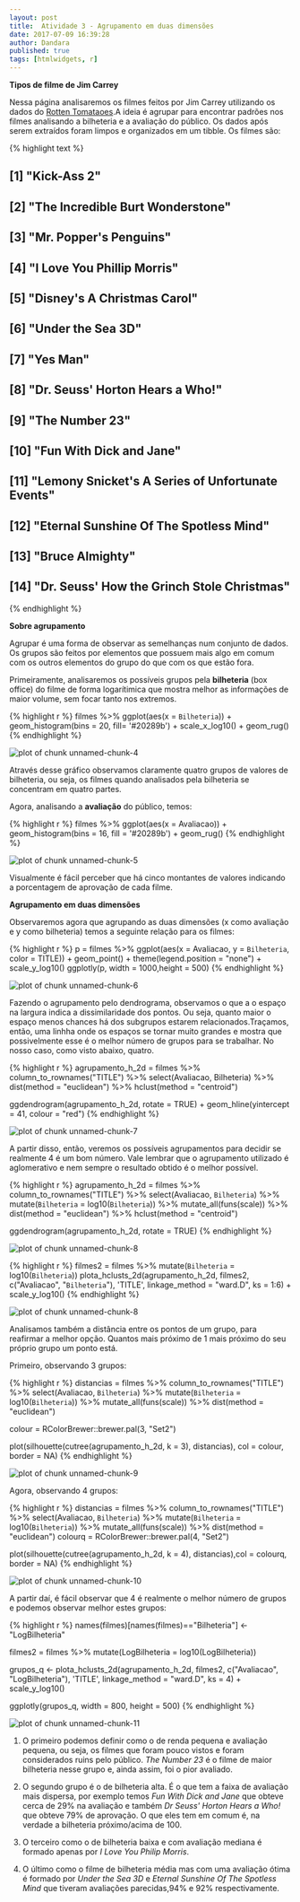 ```yaml
---
layout: post
title:  Atividade 3 - Agrupamento em duas dimensões
date: 2017-07-09 16:39:28
author: Dandara
published: true
tags: [htmlwidgets, r]
---
```




 

**Tipos de filme de Jim Carrey**

Nessa página analisaremos os filmes feitos por Jim Carrey utilizando os dados do [Rotten Tomataoes](https://www.rottentomatoes.com/).A ideia é agrupar para encontrar padrões nos filmes analisando a bilheteria e a avaliação do público. Os dados após serem extraídos foram limpos e organizados em um tibble. Os filmes são:


{% highlight text %}
##  [1] "Kick-Ass 2"                                     
##  [2] "The Incredible Burt Wonderstone"                
##  [3] "Mr. Popper's Penguins"                          
##  [4] "I Love You Phillip Morris"                      
##  [5] "Disney's A Christmas Carol"                     
##  [6] "Under the Sea 3D"                               
##  [7] "Yes Man"                                        
##  [8] "Dr. Seuss' Horton Hears a Who!"                 
##  [9] "The Number 23"                                  
## [10] "Fun With Dick and Jane"                         
## [11] "Lemony Snicket's A Series of Unfortunate Events"
## [12] "Eternal Sunshine Of The Spotless Mind"          
## [13] "Bruce Almighty"                                 
## [14] "Dr. Seuss' How the Grinch Stole Christmas"
{% endhighlight %}



**Sobre agrupamento**

Agrupar é uma forma de observar as semelhanças num conjunto de dados. Os grupos são feitos por elementos que possuem mais algo em comum com os outros elementos do grupo do que com os que estão fora. 

Primeiramente, analisaremos os possíveis grupos pela **bilheteria** (box office) do filme de forma logarítimica que mostra melhor as informações de maior volume, sem focar tanto nos extremos.


{% highlight r %}
filmes %>% 
    ggplot(aes(x = `Bilheteria`)) + 
    geom_histogram(bins = 20, fill= '#20289b') + 
    scale_x_log10() + 
    geom_rug()
{% endhighlight %}

![plot of chunk unnamed-chunk-4](/AnaliseDeDados1/figure/source/quarta-postagem/2017-07-09-quarto-post/unnamed-chunk-4-1.png)

Através desse gráfico observamos claramente quatro grupos de valores de bilheteria, ou seja, os filmes quando analisados pela bilheteria se concentram em quatro partes.

Agora, analisando a **avaliação** do público, temos:


{% highlight r %}
filmes %>% 
    ggplot(aes(x = Avaliacao)) + 
    geom_histogram(bins = 16, fill = '#20289b') + 
    geom_rug()
{% endhighlight %}

![plot of chunk unnamed-chunk-5](/AnaliseDeDados1/figure/source/quarta-postagem/2017-07-09-quarto-post/unnamed-chunk-5-1.png)

Visualmente é fácil perceber que há cinco montantes de valores indicando a porcentagem de aprovação de cada filme.

**Agrupamento em duas dimensões**

Observaremos agora que agrupando as duas dimensões (x como avaliação e y como bilheteria) temos a seguinte relação para os filmes:


{% highlight r %}
p = filmes %>% 
    ggplot(aes(x = Avaliacao, y = `Bilheteria`, color = TITLE)) + 
    geom_point() + theme(legend.position = "none") + scale_y_log10() 
ggplotly(p, width = 1000,height = 500)
{% endhighlight %}

![plot of chunk unnamed-chunk-6](/AnaliseDeDados1/figure/source/quarta-postagem/2017-07-09-quarto-post/unnamed-chunk-6-1.png)


Fazendo o agrupamento pelo dendrograma, observamos o que a o espaço na largura indica a dissimilaridade dos pontos. Ou seja, quanto maior o espaço menos chances há dos subgrupos estarem relacionados.Traçamos, então, uma linhha onde os espaços se tornar muito grandes e mostra que possivelmente esse é o melhor número de grupos para se trabalhar. No nosso caso, como visto abaixo, quatro.


{% highlight r %}
agrupamento_h_2d = filmes %>% 
    column_to_rownames("TITLE") %>%
    select(Avaliacao, Bilheteria) %>%
    dist(method = "euclidean") %>% 
    hclust(method = "centroid")

ggdendrogram(agrupamento_h_2d, rotate = TRUE) + geom_hline(yintercept = 41, colour = "red")
{% endhighlight %}

![plot of chunk unnamed-chunk-7](/AnaliseDeDados1/figure/source/quarta-postagem/2017-07-09-quarto-post/unnamed-chunk-7-1.png)

A partir disso, então, veremos os possíveis agrupamentos para decidir se realmente 4 é um bom número. Vale lembrar que o agrupamento utilizado é aglomerativo e nem sempre o resultado obtido é o melhor possível.


{% highlight r %}
agrupamento_h_2d = filmes %>% 
    column_to_rownames("TITLE") %>%
    select(Avaliacao, `Bilheteria`) %>% 
    mutate(`Bilheteria` = log10(`Bilheteria`)) %>% 
    mutate_all(funs(scale)) %>% 
    dist(method = "euclidean") %>% 
    hclust(method = "centroid")

ggdendrogram(agrupamento_h_2d, rotate = TRUE)
{% endhighlight %}

![plot of chunk unnamed-chunk-8](/AnaliseDeDados1/figure/source/quarta-postagem/2017-07-09-quarto-post/unnamed-chunk-8-1.png)

{% highlight r %}
filmes2 = filmes %>% mutate(`Bilheteria` = log10(`Bilheteria`))
plota_hclusts_2d(agrupamento_h_2d, 
                 filmes2, 
                 c("Avaliacao", "`Bilheteria`"), 'TITLE',
                 linkage_method = "ward.D", ks = 1:6) + scale_y_log10()
{% endhighlight %}

![plot of chunk unnamed-chunk-8](/AnaliseDeDados1/figure/source/quarta-postagem/2017-07-09-quarto-post/unnamed-chunk-8-2.png)


Analisamos também a distância entre os pontos de um grupo, para reafirmar a melhor opção. Quantos mais próximo de 1 mais próximo do seu próprio grupo um ponto está.

Primeiro, observando 3 grupos:

{% highlight r %}
distancias = filmes %>% 
    column_to_rownames("TITLE") %>%
    select(Avaliacao, `Bilheteria`) %>% 
    mutate(`Bilheteria` = log10(`Bilheteria`)) %>% 
    mutate_all(funs(scale)) %>% 
    dist(method = "euclidean")

colour = RColorBrewer::brewer.pal(3, "Set2")

plot(silhouette(cutree(agrupamento_h_2d, k = 3), distancias), col = colour, border = NA)
{% endhighlight %}

![plot of chunk unnamed-chunk-9](/AnaliseDeDados1/figure/source/quarta-postagem/2017-07-09-quarto-post/unnamed-chunk-9-1.png)

Agora, observando 4 grupos:


{% highlight r %}
distancias = filmes %>% 
    column_to_rownames("TITLE") %>%
    select(Avaliacao, `Bilheteria`) %>% 
    mutate(`Bilheteria` = log10(`Bilheteria`)) %>% 
    mutate_all(funs(scale)) %>% 
    dist(method = "euclidean")
colourq = RColorBrewer::brewer.pal(4, "Set2")

plot(silhouette(cutree(agrupamento_h_2d, k = 4), distancias),col = colourq, border = NA)
{% endhighlight %}

![plot of chunk unnamed-chunk-10](/AnaliseDeDados1/figure/source/quarta-postagem/2017-07-09-quarto-post/unnamed-chunk-10-1.png)

A partir daí, é fácil observar que 4 é realmente o melhor número de grupos e podemos observar melhor estes grupos:


{% highlight r %}
names(filmes)[names(filmes)=="Bilheteria"] <- "LogBilheteria"

filmes2 = filmes %>% mutate(LogBilheteria = log10(LogBilheteria))

grupos_q <- plota_hclusts_2d(agrupamento_h_2d, 
                 filmes2, 
                 c("Avaliacao", "LogBilheteria"),
                 'TITLE', 
                 linkage_method = "ward.D", ks = 4) + scale_y_log10()


ggplotly(grupos_q, width = 800, height = 500) 
{% endhighlight %}

![plot of chunk unnamed-chunk-11](/AnaliseDeDados1/figure/source/quarta-postagem/2017-07-09-quarto-post/unnamed-chunk-11-1.png)


1. O primeiro podemos definir como o de renda pequena e avaliação pequena, ou seja, os filmes que foram pouco vistos e foram considerados ruins pelo público. *The Number 23* é o filme de maior bilheteria nesse grupo e, ainda assim, foi o pior avaliado.

2. O segundo grupo é o de bilheteria alta. É o que tem a faixa de avaliação mais dispersa, por exemplo temos *Fun With Dick and Jane* que obteve cerca de 29% na avaliação e também *Dr Seuss' Horton Hears a Who!* que obteve 79% de aprovação. O que eles tem em comum é, na verdade a bilheteria próximo/acima de 100.

3. O terceiro como o de bilheteria baixa e com avaliação mediana é formado apenas por *I Love You Philip Morris*.  

4. O último como o filme de bilheteria média mas com uma avaliação ótima é formado por *Under the Sea 3D* e *Eternal Sunshine Of The Spotless Mind* que tiveram avaliações parecidas,94% e 92% respectivamente.
